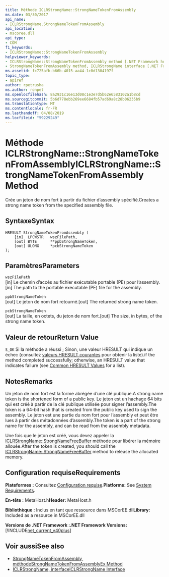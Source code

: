 ```yaml
---
title: Méthode ICLRStrongName::StrongNameTokenFromAssembly
ms.date: 03/30/2017
api_name:
- ICLRStrongName.StrongNameTokenFromAssembly
api_location:
- mscoree.dll
api_type:
- COM
f1_keywords:
- ICLRStrongName::StrongNameTokenFromAssembly
helpviewer_keywords:
- ICLRStrongName::StrongNameTokenFromAssembly method [.NET Framework hosting]
- StrongNameTokenFromAssembly method, ICLRStrongName interface [.NET Framework hosting]
ms.assetid: fc725afb-b66b-4015-aa44-1c0d1304197f
topic_type:
- apiref
author: rpetrusha
ms.author: ronpet
ms.openlocfilehash: 8a2931c16e13d08c1e3e7d5b62e6583102a1b8cd
ms.sourcegitcommit: 5b6d778ebb269ee6684fb57ad69a8c28b06235b9
ms.translationtype: MT
ms.contentlocale: fr-FR
ms.lasthandoff: 04/08/2019
ms.locfileid: "59229249"
---
```

# <a name="iclrstrongnamestrongnametokenfromassembly-method"></a><span data-ttu-id="68a7c-102">Méthode ICLRStrongName::StrongNameTokenFromAssembly</span><span class="sxs-lookup"><span data-stu-id="68a7c-102">ICLRStrongName::StrongNameTokenFromAssembly Method</span></span>
<span data-ttu-id="68a7c-103">Crée un jeton de nom fort à partir du fichier d’assembly spécifié.</span><span class="sxs-lookup"><span data-stu-id="68a7c-103">Creates a strong name token from the specified assembly file.</span></span>  
  
## <a name="syntax"></a><span data-ttu-id="68a7c-104">Syntaxe</span><span class="sxs-lookup"><span data-stu-id="68a7c-104">Syntax</span></span>  
  
```  
HRESULT StrongNameTokenFromAssembly (  
    [in]  LPCWSTR   wszFilePath,  
    [out] BYTE      **ppbStrongNameToken,  
    [out] ULONG     *pcbStrongNameToken  
);  
```  
  
## <a name="parameters"></a><span data-ttu-id="68a7c-105">Paramètres</span><span class="sxs-lookup"><span data-stu-id="68a7c-105">Parameters</span></span>  
 `wszFilePath`  
 <span data-ttu-id="68a7c-106">[in] Le chemin d’accès au fichier exécutable portable (PE) pour l’assembly.</span><span class="sxs-lookup"><span data-stu-id="68a7c-106">[in] The path to the portable executable (PE) file for the assembly.</span></span>  
  
 `ppbStrongNameToken`  
 <span data-ttu-id="68a7c-107">[out] Le jeton de nom fort retourné.</span><span class="sxs-lookup"><span data-stu-id="68a7c-107">[out] The returned strong name token.</span></span>  
  
 `pcbStrongNameToken`  
 <span data-ttu-id="68a7c-108">[out] La taille, en octets, du jeton de nom fort.</span><span class="sxs-lookup"><span data-stu-id="68a7c-108">[out] The size, in bytes, of the strong name token.</span></span>  
  
## <a name="return-value"></a><span data-ttu-id="68a7c-109">Valeur de retour</span><span class="sxs-lookup"><span data-stu-id="68a7c-109">Return Value</span></span>  
 `S_OK` <span data-ttu-id="68a7c-110">Si la méthode a réussi ; Sinon, une valeur HRESULT qui indique un échec (consultez [valeurs HRESULT courantes](https://go.microsoft.com/fwlink/?LinkId=213878) pour obtenir la liste).</span><span class="sxs-lookup"><span data-stu-id="68a7c-110">if the method completed successfully; otherwise, an HRESULT value that indicates failure (see [Common HRESULT Values](https://go.microsoft.com/fwlink/?LinkId=213878) for a list).</span></span>  
  
## <a name="remarks"></a><span data-ttu-id="68a7c-111">Notes</span><span class="sxs-lookup"><span data-stu-id="68a7c-111">Remarks</span></span>  
 <span data-ttu-id="68a7c-112">Un jeton de nom fort est la forme abrégée d’une clé publique.</span><span class="sxs-lookup"><span data-stu-id="68a7c-112">A strong name token is the shortened form of a public key.</span></span> <span data-ttu-id="68a7c-113">Le jeton est un hachage 64 bits qui est créé à partir de la clé publique utilisée pour signer l’assembly.</span><span class="sxs-lookup"><span data-stu-id="68a7c-113">The token is a 64-bit hash that is created from the public key used to sign the assembly.</span></span> <span data-ttu-id="68a7c-114">Le jeton est une partie du nom fort pour l’assembly et peut être lues à partir des métadonnées d’assembly.</span><span class="sxs-lookup"><span data-stu-id="68a7c-114">The token is a part of the strong name for the assembly, and can be read from the assembly metadata.</span></span>  
  
 <span data-ttu-id="68a7c-115">Une fois que le jeton est créé, vous devez appeler la [ICLRStrongName::StrongNameFreeBuffer](../../../../docs/framework/unmanaged-api/hosting/iclrstrongname-strongnamefreebuffer-method.md) méthode pour libérer la mémoire allouée.</span><span class="sxs-lookup"><span data-stu-id="68a7c-115">After the token is created, you should call the [ICLRStrongName::StrongNameFreeBuffer](../../../../docs/framework/unmanaged-api/hosting/iclrstrongname-strongnamefreebuffer-method.md) method to release the allocated memory.</span></span>  
  
## <a name="requirements"></a><span data-ttu-id="68a7c-116">Configuration requise</span><span class="sxs-lookup"><span data-stu-id="68a7c-116">Requirements</span></span>  
 <span data-ttu-id="68a7c-117">**Plateformes :** Consultez [Configuration requise](../../../../docs/framework/get-started/system-requirements.md).</span><span class="sxs-lookup"><span data-stu-id="68a7c-117">**Platforms:** See [System Requirements](../../../../docs/framework/get-started/system-requirements.md).</span></span>  
  
 <span data-ttu-id="68a7c-118">**En-tête :** MetaHost.h</span><span class="sxs-lookup"><span data-stu-id="68a7c-118">**Header:** MetaHost.h</span></span>  
  
 <span data-ttu-id="68a7c-119">**Bibliothèque :** Inclus en tant que ressource dans MSCorEE.dll</span><span class="sxs-lookup"><span data-stu-id="68a7c-119">**Library:** Included as a resource in MSCorEE.dll</span></span>  
  
 **<span data-ttu-id="68a7c-120">Versions de .NET Framework :</span><span class="sxs-lookup"><span data-stu-id="68a7c-120">.NET Framework Versions:</span></span>** [!INCLUDE[net_current_v40plus](../../../../includes/net-current-v40plus-md.md)]  
  
## <a name="see-also"></a><span data-ttu-id="68a7c-121">Voir aussi</span><span class="sxs-lookup"><span data-stu-id="68a7c-121">See also</span></span>

- [<span data-ttu-id="68a7c-122">StrongNameTokenFromAssembly, méthode</span><span class="sxs-lookup"><span data-stu-id="68a7c-122">StrongNameTokenFromAssemblyEx Method</span></span>](../../../../docs/framework/unmanaged-api/hosting/iclrstrongname-strongnametokenfromassemblyex-method.md)
- [<span data-ttu-id="68a7c-123">ICLRStrongName, interface</span><span class="sxs-lookup"><span data-stu-id="68a7c-123">ICLRStrongName Interface</span></span>](../../../../docs/framework/unmanaged-api/hosting/iclrstrongname-interface.md)
